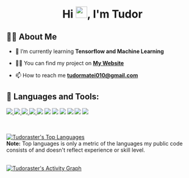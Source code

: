 <h1 align="center">Hi <img src="https://raw.githubusercontent.com/MartinHeinz/MartinHeinz/master/wave.gif" width="30px">, I'm Tudor</h1>

## 🙋‍♂️ About Me

- 🌱 I’m currently learning **Tensorflow and Machine Learning**

- 👨‍💻 You can find my project on **[My Website](https://tudormatei.ro/)**

- 📫 How to reach me **tudormatei010@gmail.com**

## 🚀 Languages and Tools:

<p align="left"> 
    <a href="https://www.java.com" target="_blank"> <img src="https://img.icons8.com/color/48/000000/java-coffee-cup-logo.png"/> </a>
    <a href="https://www.w3.org/html/" target="_blank"> <img src="https://img.icons8.com/color/48/000000/html-5.png"/> </a> 
    <a href="https://www.w3schools.com/css/" target="_blank"> <img src="https://img.icons8.com/color/48/000000/css3.png"/> </a> 
    <a href="https://www.python.org" target="_blank"> <img src="https://img.icons8.com/color/48/000000/python.png"/> </a>
    <a href="https://www.tensorflow.org/" target="_blank"> <img src="https://img.icons8.com/color/48/000000/tensorflow.png"/></a>
    <a href="https://unity.com/" target="_blank"> <img src="https://img.icons8.com/fluency/48/000000/unity.png"/></a>
    <a href="https://unity.com/" target="_blank"> <img src="https://img.icons8.com/ios-filled/48/000000/flask.png"/></a>
    <a href="https://docs.microsoft.com/en-us/dotnet/csharp/" target="_blank"> <img src="https://img.icons8.com/color/48/000000/c-sharp-logo.png"/></a>
    <a href="https://www.blender.org/" target="_blank"> <img src="https://img.icons8.com/color/48/000000/blender-3d.png"/></a>
    <a href="https://www.office.com/" target="_blank"> <img src="https://img.icons8.com/color/48/000000/microsoft-office-2019.png"/></a>
    <a href="https://git-scm.com/" target="_blank"> <img src="https://img.icons8.com/color/48/000000/git.png"/></a>
</p>
<br/>



  <br/>
  <a href="https://github.com/tudoraster?tab=repositories"><img alt="Tudoraster's Top Languages" src="https://github-readme-stats.vercel.app/api/top-langs/?username=tudoraster&langs_count=8&count_private=true&layout=compact&theme=react&hide_border=true&bg_color=0D1117" /></a>
  <br/>
  <b>Note:</b> Top languages is only a metric of the languages my public code consists of and doesn't reflect experience or skill level.


<br/>
<br/>

<a href="https://github.com/tudoraster?tab=repositories"><img alt="Tudoraster's Activity Graph" src="https://activity-graph.herokuapp.com/graph?username=tudoraster&bg_color=0D1117&color=5BCDEC&line=5BCDEC&point=FFFFFF&hide_border=true" /></a>

<br/>
<br/>
